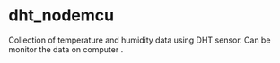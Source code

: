 # dht_nodemcu
Collection of temperature and humidity data using DHT sensor.
Can be monitor the data on computer .

